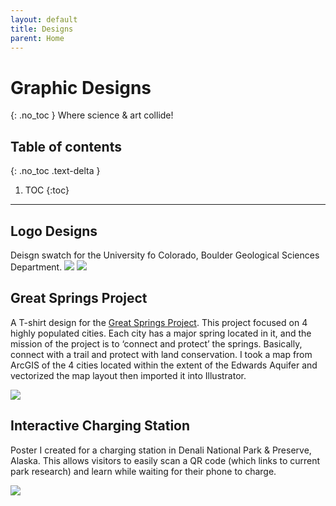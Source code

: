 ```yaml
---
layout: default
title: Designs
parent: Home
---
```


# Graphic Designs
{: .no_toc }
Where science & art collide!

## Table of contents
{: .no_toc .text-delta }

1. TOC
{:toc}

---
## Logo Designs
Deisgn swatch for the University fo Colorado, Boulder Geological Sciences Department.
<img src="{{site.baseurl}}/img/cugeologo1.jpg"/>
<img src="{{site.baseurl}}/img/cugeologo2.jpg"/>

## Great Springs Project
A T-shirt design for the [Great Springs Project](https://greatspringsproject.org). This project focused on 4 highly populated cities. Each city has a major spring located in it, and the mission of the project is to ‘connect and protect’ the springs. Basically, connect with a trail and protect with land conservation. I took a map from ArcGIS of the 4 cities located within the extent of the Edwards Aquifer and vectorized the map layout then imported it into Illustrator.

<img src="{{site.baseurl}}/img/GSP.png"/>

## Interactive Charging Station
Poster I created for a charging station in Denali National Park & Preserve, Alaska. This allows visitors to easily scan a QR code (which links to current park research) and learn while waiting for their phone to charge.

<img src="{{site.baseurl}}/img/ICS_poster.png"/>
